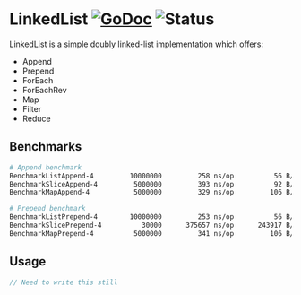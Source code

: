 # LinkedList [![GoDoc](https://godoc.org/github.com/itsmontoya/linkedlist?status.svg)](https://godoc.org/github.com/itsmontoya/linkedlist) ![Status](https://img.shields.io/badge/status-alpha-red.svg)
LinkedList is a simple doubly linked-list implementation which offers:
- Append
- Prepend
- ForEach
- ForEachRev
- Map
- Filter
- Reduce

## Benchmarks
```bash
# Append benchmark
BenchmarkListAppend-4         10000000         258 ns/op          56 B/op      2 allocs/op
BenchmarkSliceAppend-4         5000000         393 ns/op          92 B/op      1 allocs/op
BenchmarkMapAppend-4           5000000         329 ns/op         106 B/op      1 allocs/op

# Prepend benchmark
BenchmarkListPrepend-4        10000000         253 ns/op          56 B/op      2 allocs/op
BenchmarkSlicePrepend-4          30000      375657 ns/op      243917 B/op      3 allocs/op
BenchmarkMapPrepend-4          5000000         341 ns/op         106 B/op      1 allocs/op
```

## Usage
```go
// Need to write this still
```
